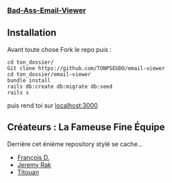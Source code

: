 ### <a href="https://bad-ass-email-viewer.herokuapp.com/">Bad-Ass-Email-Viewer</a>

## Installation

Avant toute chose Fork le repo
puis :

```
cd ton_dossier/
Git clone https://github.com/TONPSEUDO/email-viewer
cd ton_dossier/email-viewer
bundle install
rails db:create db:migrate db:seed
rails s
```

puis rend toi sur <a href="http://localhost:3000">localhost:3000</a>

## Créateurs : La Fameuse Fine Équipe ##
Derrière cet énième repository stylé se cache...
* <a href="https://github.com/TheFSilver">François D.</a>
* <a href="https://github.com/skageraz">Jeremy Rak</a>
* <a href="https://github.com/Titouax">Titouan</a>
